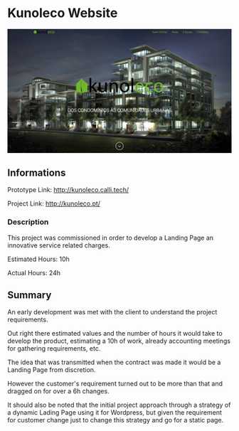# Kunoleco Website

<img src = "./assets/screenshot.png"/>


## Informations

Prototype Link: http://kunoleco.calli.tech/

Project Link: http://kunoleco.pt/


### Description

This project was commissioned in order to develop a Landing Page an innovative service related charges.

Estimated Hours: 10h

Actual Hours: 24h


## Summary

An early development was met with the client to understand the project requirements.

Out right there estimated values and the number of hours it would take to develop the product, estimating a 10h of work, already accounting meetings for gathering requirements, etc.

The idea that was transmitted when the contract was made it would be a Landing Page from discretion.

However the customer's requirement turned out to be more than that and dragged on for over a 6h changes.

It should also be noted that the initial project approach through a strategy of a dynamic Lading Page using it for Wordpress, but given the requirement for customer change just to change this strategy and go for a static page.
